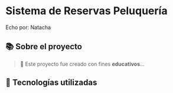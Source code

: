 # Sistema de Reservas Peluquería
Echo por: Natacha

## 📚 Sobre el proyecto

> 📌 Este proyecto fue creado con fines **educativos**...

## 🧠 Tecnologías utilizadas